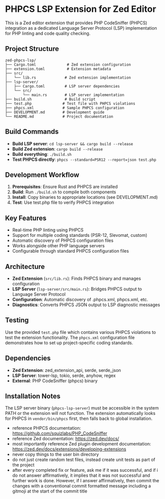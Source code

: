 # PHPCS LSP Extension for Zed Editor

This is a Zed editor extension that provides PHP CodeSniffer (PHPCS) integration as a dedicated Language Server Protocol (LSP) implementation for PHP linting and code quality checking.

## Project Structure

```
zed-phpcs-lsp/
├── Cargo.toml              # Zed extension configuration
├── extension.toml          # Extension metadata
├── src/
│   └── lib.rs             # Zed extension implementation
├── lsp-server/
│   ├── Cargo.toml         # LSP server dependencies
│   └── src/
│       └── main.rs        # LSP server implementation
├── build.sh               # Build script
├── test.php              # Test file with PHPCS violations
├── phpcs.xml             # Sample PHPCS configuration
├── DEVELOPMENT.md        # Development guide
└── README.md             # Project documentation
```

## Build Commands

- **Build LSP server**: `cd lsp-server && cargo build --release`
- **Build Zed extension**: `cargo build --release`
- **Build everything**: `./build.sh`
- **Test PHPCS directly**: `phpcs --standard=PSR12 --report=json test.php`

## Development Workflow

1. **Prerequisites**: Ensure Rust and PHPCS are installed
2. **Build**: Run `./build.sh` to compile both components
3. **Install**: Copy binaries to appropriate locations (see DEVELOPMENT.md)
4. **Test**: Use test.php file to verify PHPCS integration

## Key Features

- Real-time PHP linting using PHPCS
- Support for multiple coding standards (PSR-12, Slevomat, custom)
- Automatic discovery of PHPCS configuration files
- Works alongside other PHP language servers
- Configurable through standard PHPCS configuration files

## Architecture

- **Zed Extension** (`src/lib.rs`): Finds PHPCS binary and manages configuration
- **LSP Server** (`lsp-server/src/main.rs`): Bridges PHPCS output to Language Server Protocol
- **Configuration**: Automatic discovery of .phpcs.xml, phpcs.xml, etc.
- **Diagnostics**: Converts PHPCS JSON output to LSP diagnostic messages

## Testing

Use the provided `test.php` file which contains various PHPCS violations to test the extension functionality. The `phpcs.xml` configuration file demonstrates how to set up project-specific coding standards.

## Dependencies

- **Zed Extension**: zed_extension_api, serde, serde_json
- **LSP Server**: tower-lsp, tokio, serde, anyhow, regex
- **External**: PHP CodeSniffer (phpcs) binary

## Installation Notes

The LSP server binary (`phpcs-lsp-server`) must be accessible in the system PATH or the extension will not function. The extension automatically looks for PHPCS in `vendor/bin/phpcs` first, then falls back to global installation.
- reference PHPCS documentation: https://github.com/squizlabs/PHP_CodeSniffer
- reference Zed documentation: https://zed.dev/docs/
- most importantly reference Zed plugin development documentation: https://zed.dev/docs/extensions/developing-extensions
- never copy things to the user bin directory
- do not just create random test files, instead create unit tests as part of the project
- after every completed fix or feature, ask me if it was successful, and if i do not answer affirmatively, it implies that it was not successful and further work is done. However, if I answer affirmatively, then commit the changes with a conventional commit formatted message including a gitmoji at the start of the commit title